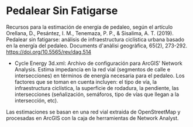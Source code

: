 # Pedalear Sin Fatigarse
Recursos para la estimación de energía de pedaleo, según el artículo Orellana, D., Pesántez, I. M., Tenemaza, P. P., & Sisalima, A. T. (2019). Pedalear sin fatigarse: análisis de infraestructura ciclística urbana basado en la energía del pedaleo. Documents d'anàlisi geogràfica, 65(2), 273-292. https://doi.org/10.5565/rev/dag.514

- Cycle Energy 3d.xml: Archivo de configuración para ArcGIS' Network Analysis. Estima impedancia en la red vial (segmentos de calle e intersecciones) en términos de energía necesaria para el pedaleo. Los factores que se toman en cuenta incluyen: el tipo de vía, la infraestructura ciclística, la superficie de rodadura, la pendiente, las intersecciones (señalización, semáforos, tipo de vías que llegan a la intersección, etc).

Las estimaciones se basan en una red vial extraida de OpenStreetMap y procesadas en ArcGIS con la caja de herramientas de Network Analyst.

